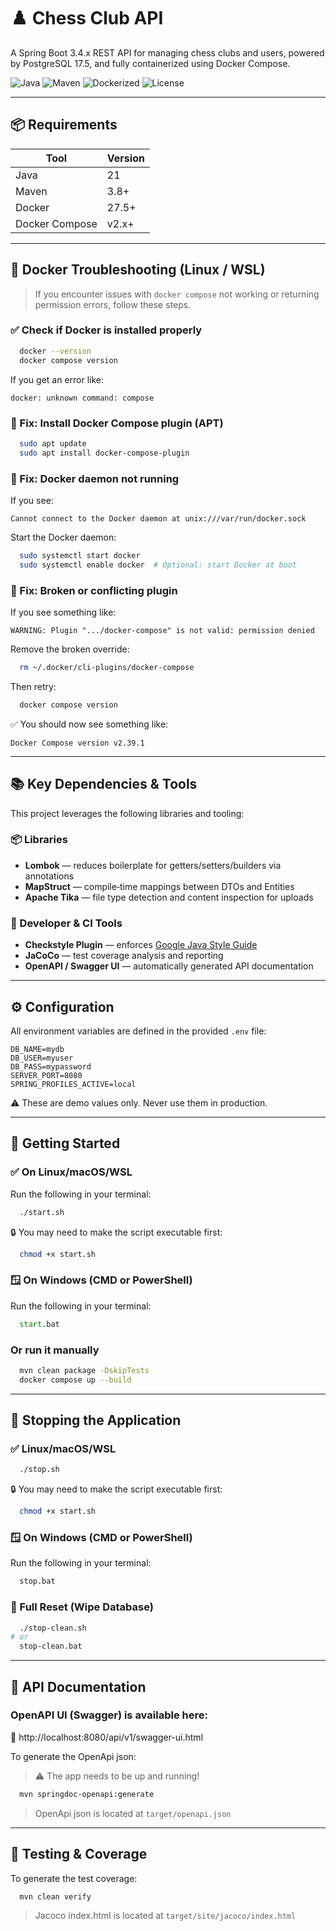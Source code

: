 # ♟️ Chess Club API

A Spring Boot 3.4.x REST API for managing chess clubs and users, powered by PostgreSQL 17.5, and fully containerized
using Docker Compose.

![Java](https://img.shields.io/badge/Java-21-blue)
![Maven](https://img.shields.io/badge/Maven-Build-green)
![Dockerized](https://img.shields.io/badge/Docker-Ready-blue)
![License](https://img.shields.io/badge/License-MIT-yellow)

---

## 📦 Requirements

| Tool           | Version |
|----------------|---------|
| Java           | 21      |
| Maven          | 3.8+    |
| Docker         | 27.5+   |
| Docker Compose | v2.x+   |

---

## 🐳 Docker Troubleshooting (Linux / WSL)

> If you encounter issues with `docker compose` not working or returning permission errors, follow these steps.

### ✅ Check if Docker is installed properly

```bash
  docker --version
  docker compose version
```

If you get an error like:

```
docker: unknown command: compose
```

### 🔧 Fix: Install Docker Compose plugin (APT)

```bash
  sudo apt update
  sudo apt install docker-compose-plugin
```

### 🧰 Fix: Docker daemon not running

If you see:

```
Cannot connect to the Docker daemon at unix:///var/run/docker.sock
```

Start the Docker daemon:

```bash
  sudo systemctl start docker
  sudo systemctl enable docker  # Optional: start Docker at boot
```

### 🧹 Fix: Broken or conflicting plugin

If you see something like:

```
WARNING: Plugin ".../docker-compose" is not valid: permission denied
```

Remove the broken override:

```bash
  rm ~/.docker/cli-plugins/docker-compose
```

Then retry:

```bash
  docker compose version
```

✅ You should now see something like:

```
Docker Compose version v2.39.1
```

---

## 📚 Key Dependencies & Tools

This project leverages the following libraries and tooling:

### 📦 Libraries

- **Lombok** — reduces boilerplate for getters/setters/builders via annotations
- **MapStruct** — compile‑time mappings between DTOs and Entities
- **Apache Tika** — file type detection and content inspection for uploads

### 🧰 Developer & CI Tools

- **Checkstyle Plugin** — enforces [Google Java Style Guide](https://checkstyle.sourceforge.io/google_style.html)
- **JaCoCo** — test coverage analysis and reporting
- **OpenAPI / Swagger UI** — automatically generated API documentation

---

## ⚙️ Configuration

All environment variables are defined in the provided `.env` file:

```env
DB_NAME=mydb
DB_USER=myuser
DB_PASS=mypassword
SERVER_PORT=8080
SPRING_PROFILES_ACTIVE=local
```

⚠️ These are demo values only. Never use them in production.

---

## 🚀 Getting Started

### ✅ On Linux/macOS/WSL

Run the following in your terminal:

```bash
  ./start.sh
```

🔒 You may need to make the script executable first:

```bash
  chmod +x start.sh
```

### 🪟 On Windows (CMD or PowerShell)

Run the following in your terminal:

```cmd
  start.bat
```

### Or run it manually

```bash
  mvn clean package -DskipTests
  docker compose up --build
```

___

## 🛑 Stopping the Application

### ✅ Linux/macOS/WSL

```bash
  ./stop.sh
```

🔒 You may need to make the script executable first:

```bash
  chmod +x start.sh
```

### 🪟 On Windows (CMD or PowerShell)

Run the following in your terminal:

```cmd
  stop.bat
```

### 🔁 Full Reset (Wipe Database)

```bash
  ./stop-clean.sh
# or
  stop-clean.bat
```

---

## 📘 API Documentation

### OpenAPI UI (Swagger) is available here:

🔗 http://localhost:8080/api/v1/swagger-ui.html

To generate the OpenApi json:
> ⚠️ The app needs to be up and running!

```bash
  mvn springdoc-openapi:generate
```

> OpenApi json is located at `target/openapi.json`

---

## 🧪 Testing & Coverage

To generate the test coverage:

```bash
  mvn clean verify
```

> Jacoco index.html is located at `target/site/jacoco/index.html`